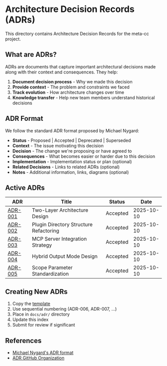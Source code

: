 # Architecture Decision Records (ADRs)

This directory contains Architecture Decision Records for the meta-cc project.

## What are ADRs?

ADRs are documents that capture important architectural decisions made along with their context and consequences. They help:

1. **Document decision process** - Why we made this decision
2. **Provide context** - The problem and constraints we faced
3. **Track evolution** - How architecture changes over time
4. **Knowledge transfer** - Help new team members understand historical decisions

## ADR Format

We follow the standard ADR format proposed by Michael Nygard:

- **Status** - Proposed | Accepted | Deprecated | Superseded
- **Context** - The issue motivating this decision
- **Decision** - The change we're proposing or have agreed to
- **Consequences** - What becomes easier or harder due to this decision
- **Implementation** - Implementation status or plan (optional)
- **Related Decisions** - Links to related ADRs (optional)
- **Notes** - Additional information, links, diagrams (optional)

## Active ADRs

| ADR | Title | Status | Date |
|-----|-------|--------|------|
| [ADR-001](ADR-001-two-layer-architecture.md) | Two-Layer Architecture Design | Accepted | 2025-10-10 |
| [ADR-002](ADR-002-plugin-directory-structure.md) | Plugin Directory Structure Refactoring | Accepted | 2025-10-10 |
| [ADR-003](ADR-003-mcp-server-integration.md) | MCP Server Integration Strategy | Accepted | 2025-10-10 |
| [ADR-004](ADR-004-hybrid-output-mode.md) | Hybrid Output Mode Design | Accepted | 2025-10-10 |
| [ADR-005](ADR-005-scope-parameter-standardization.md) | Scope Parameter Standardization | Accepted | 2025-10-10 |

## Creating New ADRs

1. Copy the [template](template.md)
2. Use sequential numbering (ADR-006, ADR-007, ...)
3. Place in `docs/adr/` directory
4. Update this index
5. Submit for review if significant

## References

- [Michael Nygard's ADR format](https://cognitect.com/blog/2011/11/15/documenting-architecture-decisions)
- [ADR GitHub Organization](https://adr.github.io/)
